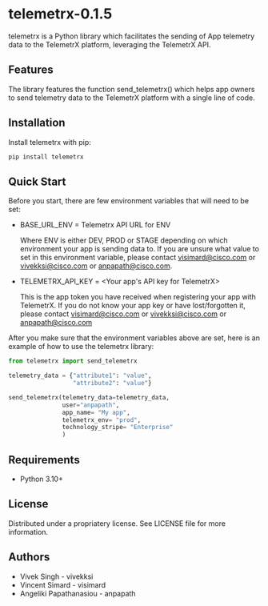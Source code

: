 # telemetrx-0.1.5

telemetrx is a Python library which facilitates the sending of App telemetry data to the TelemetrX platform, leveraging the TelemetrX API. 

## Features

The library features the function send_telemetrx() which helps app owners to send telemetry data to the TelemetrX platform with a single line of code. 

## Installation

Install telemetrx with pip:

```bash
pip install telemetrx
```

## Quick Start

Before you start, there are few environment variables that will need to be set:

- BASE_URL_ENV = Telemetrx API URL for ENV

    Where ENV is either DEV, PROD or STAGE depending on which environment your app is sending data to. 
    If you are unsure what value to set in this environment variable, please contact visimard@cisco.com or vivekksi@cisco.com or anpapath@cisco.com. 

- TELEMETRX_API_KEY = <Your app's API key for TelemetrX>

    This is the app token you have received when registering your app with TelemetrX. If you do not know your app key or have lost/forgotten it, please contact visimard@cisco.com or vivekksi@cisco.com or anpapath@cisco.com

After you make sure that the environment variables above are set, here is an example of how to use the telemetrx library:

```python
from telemetrx import send_telemetrx

telemetry_data = {"attribute1": "value",
                  "attribute2": "value"}

send_telemetrx(telemetry_data=telemetry_data, 
               user="anpapath",
               app_name= "My app",
               telemetrx_env= "prod",
               technology_stripe= "Enterprise"
               )
```

## Requirements

- Python 3.10+

## License

Distributed under a propriatery license. See LICENSE file for more information. 

## Authors

- Vivek Singh - vivekksi
- Vincent Simard - visimard
- Angeliki Papathanasiou - anpapath


